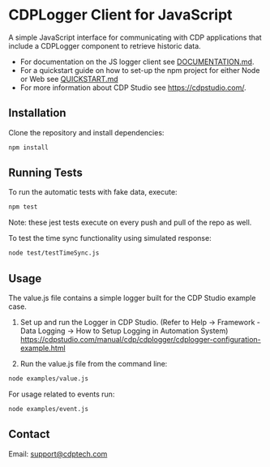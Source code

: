 # CDPLogger Client for JavaScript

A simple JavaScript interface for communicating with CDP applications that include a CDPLogger component to retrieve historic data. 
- For documentation on the JS logger client see [DOCUMENTATION.md](DOCUMENTATION.md).
- For a quickstart guide on how to set-up the npm project for either Node or Web see [QUICKSTART.md](QUICKSTART.md)
- For more information about CDP Studio see https://cdpstudio.com/.

## Installation

Clone the repository and install dependencies:

```bash
npm install
```


## Running Tests

To run the automatic tests with fake data, execute:

```bash
npm test
```

Note: these jest tests execute on every push and pull of the repo as well.

To test the time sync functionality using simulated response:

```bash
node test/testTimeSync.js
```


## Usage

The value.js file contains a simple logger built for the CDP Studio example case.

1. Set up and run the Logger in CDP Studio.
(Refer to Help → Framework - Data Logging → How to Setup Logging in Automation System)
https://cdpstudio.com/manual/cdp/cdplogger/cdplogger-configuration-example.html

2. Run the value.js file from the command line:

```bash
node examples/value.js
```

For usage related to events run:

```bash
node examples/event.js
```


## Contact

Email: support@cdptech.com